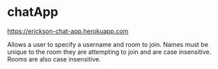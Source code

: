 # chatApp
https://erickson-chat-app.herokuapp.com

Allows a user to specify a username and room to join. Names must be unique to the room they are attempting to join and are case insensitive. Rooms are also case insensitive.

